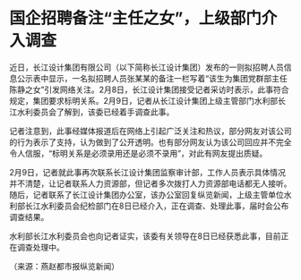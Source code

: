 # 国企招聘备注“主任之女”，上级部门介入调查

近日，长江设计集团有限公司（以下简称长江设计集团）发布的一则拟招聘人员信息公示表中显示，一名拟招聘人员张某某的备注一栏写着“该生为集团党群部主任陈静之女”引发网络关注。2月8日，长江设计集团接受记者采访时表示，此事符合规定，集团要求标明关系。2月9日，记者从长江设计集团上级主管部门水利部长江水利委员会了解到，该委已经着手调查此事。

​记者注意到，此事经媒体报道后在网络上引起广泛关注和热议，部分网友对该公司的行为表示了支持，认为做到了公开透明。也有部分网友认为该公司回应并不完全令人信服，“标明关系是必须录用还是必须不录用”，对此有网友提出质疑。

2月9日，记者就此事再次联系长江设计集团监察审计部，工作人员表示具体情况并不清楚，让记者联系人力资源部，但记者多次拨打人力资源部电话都无人接听。随后，记者联系了长江设计集团办公室，该办公室回复纵览新闻，上级主管单位水利部长江水利委员会纪检部门在8日已经介入，正在调查、处理此事，届时会公布调查结果。

水利部长江水利委员会也向记者证实，该委有关领导在8日已经获悉此事，目前正在调查处理中。

（来源：燕赵都市报纵览新闻）

